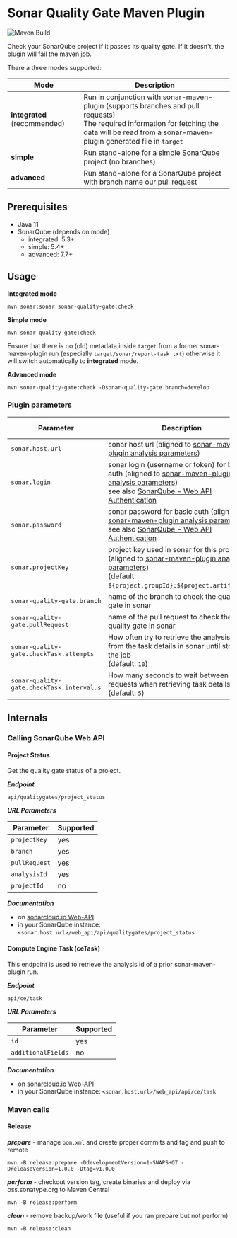 # Sonar Quality Gate Maven Plugin

![Maven Build](https://github.com/r0bb3n/sonar-quality-gate-maven-plugin/workflows/Maven%20Build/badge.svg)

Check your SonarQube project if it passes its quality gate. If it doesn't, the plugin will fail the maven job.

There a three modes supported:

| Mode                         | Description                                                                                                                                                                                          |
|------------------------------|------------------------------------------------------------------------------------------------------------------------------------------------------------------------------------------------------|
| **integrated** (recommended) | Run in conjunction with sonar-maven-plugin (supports branches and pull requests)<br>The required information for fetching the data will be read from a sonar-maven-plugin generated file in `target` |
| **simple**                   | Run stand-alone for a simple SonarQube project (no branches)                                                                                                                                         |
| **advanced**                 | Run stand-alone for a SonarQube project with branch name our pull request                                                                                                                            |

## Prerequisites

* Java 11
* SonarQube (depends on mode)
  * integrated: 5.3+ 
  * simple: 5.4+
  * advanced: 7.7+

## Usage

**Integrated mode**

```
mvn sonar:sonar sonar-quality-gate:check
```

**Simple mode**

```
mvn sonar-quality-gate:check
```
Ensure that there is no (old) metadata inside `target` from a former sonar-maven-plugin run 
(especially `target/sonar/report-task.txt`) otherwise it will switch automatically to **integrated** mode.

**Advanced mode**

```
mvn sonar-quality-gate:check -Dsonar-quality-gate.branch=develop
```

### Plugin parameters

| Parameter                                 | Description                                                                                                                                                                                     | Used in mode     |
|-------------------------------------------|-------------------------------------------------------------------------------------------------------------------------------------------------------------------------------------------------|------------------|
| `sonar.host.url`                          | sonar host url (aligned to [sonar-maven-plugin analysis parameters][sonar-analysis-param])                                                                                                      | _all_            |
| `sonar.login`                             | sonar login (username or token) for basic auth (aligned to [sonar-maven-plugin analysis parameters][sonar-analysis-param])<br>see also [SonarQube - Web API Authentication][sonar-web-api-auth] | _all_            |
| `sonar.password`                          | sonar password for basic auth (aligned to [sonar-maven-plugin analysis parameters][sonar-analysis-param])<br>see also [SonarQube - Web API Authentication][sonar-web-api-auth]                  | _all_            |
| `sonar.projectKey`                        | project key used in sonar for this project (aligned to [sonar-maven-plugin analysis parameters][sonar-analysis-param])<br>(default: `${project.groupId}:${project.artifactId}`)                 | simple, advanced |
| `sonar-quality-gate.branch`               | name of the branch to check the quality gate in sonar                                                                                                                                           | advanced         |
| `sonar-quality-gate.pullRequest`          | name of the pull request to check the quality gate in sonar                                                                                                                                     | advanced         |
| `sonar-quality-gate.checkTask.attempts`   | How often try to retrieve the analysis id from the task details in sonar until stopping the job<br>(default: `10`)                                                                              | integrated       |
| `sonar-quality-gate.checkTask.interval.s` | How many seconds to wait between two requests when retrieving task details<br>(default: `5`)                                                                                                    | integrated       |

[sonar-analysis-param]: https://docs.sonarqube.org/latest/analysis/analysis-parameters/
[sonar-web-api-auth]: https://docs.sonarqube.org/latest/extend/web-api/

## Internals

### Calling SonarQube Web API

#### Project Status

Get the quality gate status of a project.

**_Endpoint_**

`api/qualitygates/project_status`

**_URL Parameters_**
 
| Parameter     | Supported |
|---------------|-----------|
| `projectKey`  | yes       |
| `branch`      | yes       |
| `pullRequest` | yes       |
| `analysisId`  | yes       |
| `projectId`   | no        |

**_Documentation_** 
  
* on [sonarcloud.io Web-API](https://sonarcloud.io/web_api/api/qualitygates/project_status)
* in your SonarQube instance: `<sonar.host.url>/web_api/api/qualitygates/project_status`

#### Compute Engine Task (ceTask)

This endpoint is used to retrieve the analysis id of a prior sonar-maven-plugin run.

**_Endpoint_**

`api/ce/task`

**_URL Parameters_**
 
| Parameter          | Supported |
|--------------------|-----------|
| `id`               | yes       |
| `additionalFields` | no        |

**_Documentation_** 
  
* on [sonarcloud.io Web-API](https://sonarcloud.io/web_api/api/ce/task)
* in your SonarQube instance: `<sonar.host.url>/web_api/api/ce/task`

### Maven calls

#### Release 

**_prepare_** - manage `pom.xml` and create proper commits and tag and push to remote

```
mvn -B release:prepare -DdevelopmentVersion=1-SNAPSHOT -DreleaseVersion=1.0.0 -Dtag=v1.0.0
```

**_perform_** - checkout version tag, create binaries and deploy via oss.sonatype.org to Maven Central

```
mvn -B release:perform
```


**_clean_** - remove backup/work file (useful if you ran prepare but not perform)

```
mvn -B release:clean
```

